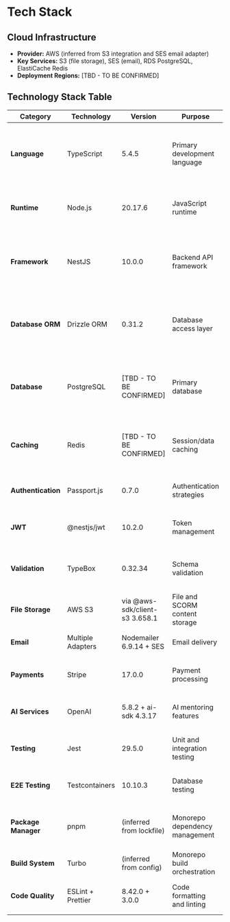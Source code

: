 # Tech Stack

## Cloud Infrastructure

- **Provider:** AWS (inferred from S3 integration and SES email adapter)
- **Key Services:** S3 (file storage), SES (email), RDS PostgreSQL, ElastiCache Redis
- **Deployment Regions:** [TBD - TO BE CONFIRMED]

## Technology Stack Table

| Category | Technology | Version | Purpose | Rationale |
|----------|------------|---------|---------|-----------|
| **Language** | TypeScript | 5.4.5 | Primary development language | Strong typing, excellent developer experience, existing codebase standard |
| **Runtime** | Node.js | 20.17.6 | JavaScript runtime | LTS version, matches existing development environment |
| **Framework** | NestJS | 10.0.0 | Backend API framework | Mature DI container, decorator patterns, excellent TypeScript integration |
| **Database ORM** | Drizzle ORM | 0.31.2 | Database access layer | Type-safe queries, excellent TypeScript integration, active in codebase |
| **Database** | PostgreSQL | [TBD - TO BE CONFIRMED] | Primary database | ACID compliance, complex queries, JSON support for flexible schemas |
| **Caching** | Redis | [TBD - TO BE CONFIRMED] | Session/data caching | High-performance caching, existing integration via nestjs-redis |
| **Authentication** | Passport.js | 0.7.0 | Authentication strategies | Multi-strategy support (local, OAuth), NestJS integration |
| **JWT** | @nestjs/jwt | 10.2.0 | Token management | Stateless authentication, established in codebase |
| **Validation** | TypeBox | 0.32.34 | Schema validation | Runtime type checking, existing integration via nestjs-typebox |
| **File Storage** | AWS S3 | via @aws-sdk/client-s3 3.658.1 | File and SCORM content storage | Scalable storage, existing integration |
| **Email** | Multiple Adapters | Nodemailer 6.9.14 + SES | Email delivery | Environment-flexible via factory pattern |
| **Payments** | Stripe | 17.0.0 | Payment processing | Existing integration, webhooks implemented |
| **AI Services** | OpenAI | 5.8.2 + ai-sdk 4.3.17 | AI mentoring features | Core business feature, established integration |
| **Testing** | Jest | 29.5.0 | Unit and integration testing | Comprehensive test suite, NestJS testing utilities |
| **E2E Testing** | Testcontainers | 10.10.3 | Database testing | Real database testing, existing in test infrastructure |
| **Package Manager** | pnpm | (inferred from lockfile) | Monorepo dependency management | Efficient disk usage, monorepo workspace support |
| **Build System** | Turbo | (inferred from config) | Monorepo build orchestration | Efficient caching, parallel builds |
| **Code Quality** | ESLint + Prettier | 8.42.0 + 3.0.0 | Code formatting and linting | Code consistency, existing configuration |
